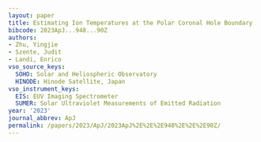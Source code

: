 ```yaml
---
layout: paper
title: Estimating Ion Temperatures at the Polar Coronal Hole Boundary
bibcode: 2023ApJ...948...90Z
authors:
- Zhu, Yingjie
- Szente, Judit
- Landi, Enrico
vso_source_keys:
  SOHO: Solar and Heliospheric Observatory
  HINODE: Hinode Satellite, Japan
vso_instrument_keys:
  EIS: EUV Imaging Spectrometer
  SUMER: Solar Ultraviolet Measurements of Emitted Radiation
year: '2023'
journal_abbrev: ApJ
permalink: /papers/2023/ApJ/2023ApJ%2E%2E%2E948%2E%2E%2E90Z/
---
```

